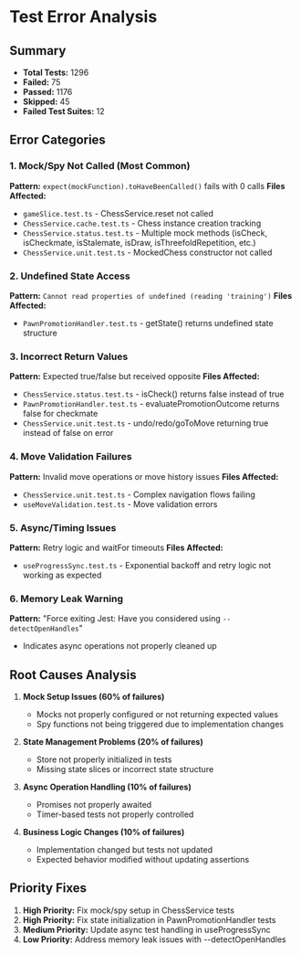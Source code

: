 # Test Error Analysis

## Summary

- **Total Tests:** 1296
- **Failed:** 75
- **Passed:** 1176
- **Skipped:** 45
- **Failed Test Suites:** 12

## Error Categories

### 1. Mock/Spy Not Called (Most Common)

**Pattern:** `expect(mockFunction).toHaveBeenCalled()` fails with 0 calls
**Files Affected:**

- `gameSlice.test.ts` - ChessService.reset not called
- `ChessService.cache.test.ts` - Chess instance creation tracking
- `ChessService.status.test.ts` - Multiple mock methods (isCheck, isCheckmate, isStalemate, isDraw, isThreefoldRepetition, etc.)
- `ChessService.unit.test.ts` - MockedChess constructor not called

### 2. Undefined State Access

**Pattern:** `Cannot read properties of undefined (reading 'training')`
**Files Affected:**

- `PawnPromotionHandler.test.ts` - getState() returns undefined state structure

### 3. Incorrect Return Values

**Pattern:** Expected true/false but received opposite
**Files Affected:**

- `ChessService.status.test.ts` - isCheck() returns false instead of true
- `PawnPromotionHandler.test.ts` - evaluatePromotionOutcome returns false for checkmate
- `ChessService.unit.test.ts` - undo/redo/goToMove returning true instead of false on error

### 4. Move Validation Failures

**Pattern:** Invalid move operations or move history issues
**Files Affected:**

- `ChessService.unit.test.ts` - Complex navigation flows failing
- `useMoveValidation.test.ts` - Move validation errors

### 5. Async/Timing Issues

**Pattern:** Retry logic and waitFor timeouts
**Files Affected:**

- `useProgressSync.test.ts` - Exponential backoff and retry logic not working as expected

### 6. Memory Leak Warning

**Pattern:** "Force exiting Jest: Have you considered using `--detectOpenHandles`"

- Indicates async operations not properly cleaned up

## Root Causes Analysis

1. **Mock Setup Issues (60% of failures)**
   - Mocks not properly configured or not returning expected values
   - Spy functions not being triggered due to implementation changes

2. **State Management Problems (20% of failures)**
   - Store not properly initialized in tests
   - Missing state slices or incorrect state structure

3. **Async Operation Handling (10% of failures)**
   - Promises not properly awaited
   - Timer-based tests not properly controlled

4. **Business Logic Changes (10% of failures)**
   - Implementation changed but tests not updated
   - Expected behavior modified without updating assertions

## Priority Fixes

1. **High Priority:** Fix mock/spy setup in ChessService tests
2. **High Priority:** Fix state initialization in PawnPromotionHandler tests
3. **Medium Priority:** Update async test handling in useProgressSync
4. **Low Priority:** Address memory leak issues with --detectOpenHandles
